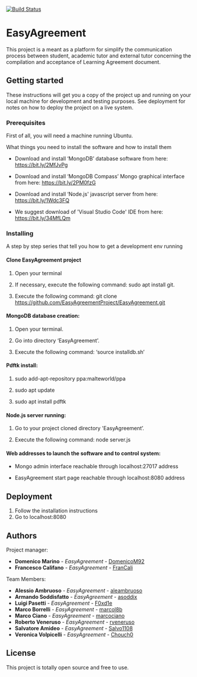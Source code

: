 [![Build Status](https://travis-ci.com/EasyAgreementProject/EasyAgreement.svg?branch=master)](https://travis-ci.com/EasyAgreementProject/EasyAgreement)
# EasyAgreement
This project is a meant as a platform for simplify the communication process between student, academic tutor and external tutor concerning the compilation and acceptance of Learning Agreement document.

## Getting started

These instructions will get you a copy of the project up and running on your local machine for development and testing purposes. See 
deployment for notes on how to deploy the project on a live system.


### Prerequisites
First of all, you will need a machine running Ubuntu.

What things you need to install the software and how to install them

*	Download and install ‘MongoDB’ database software from here: https://bit.ly/2MfJvPg

*	Download and install ‘MongoDB Compass’ Mongo graphical interface from here: https://bit.ly/2PM0fzG

*	Download and install ‘Node.js' javascript server from here: https://bit.ly/1Wdc3FQ

*	We suggest download of 'Visual Studio Code' IDE from here: https://bit.ly/34MfLQm


### Installing

A step by step series that tell you how to get a development env running

#### Clone EasyAgreement project ####

1. Open your terminal

2. If necessary, execute the following command: sudo apt install git.

3. Execute the following command: git clone https://github.com/EasyAgreementProject/EasyAgreement.git


#### MongoDB database creation: ####

1.	Open your terminal.

2.	Go into directory ‘EasyAgreement’.

3.	Execute the following command: ‘source installdb.sh’


#### Pdftk install: ####
1.	sudo add-apt-repository ppa:malteworld/ppa

2.	sudo apt update

3.	sudo apt install pdftk 

#### Node.js server running: ####

1.	Go to your project cloned directory 'EasyAgreement’.

2.	Execute the following command: node server.js


#### Web addresses to launch the software and to control system: ####

*	Mongo admin interface reachable through localhost:27017 address

* EasyAgreement start page reachable through localhost:8080 address


## Deployment
1.	Follow the installation instructions
2.	Go to localhost:8080


## Authors

Project manager: 
* **Domenico Marino** - *EasyAgreement* - [DomenicoM92](https://github.com/DomenicoM92)
* **Francesco Califano** - *EasyAgreement* - [FranCali](https://github.com/FranCali)

Team Members:
* **Alessio Ambruoso** - *EasyAgreement* - [aleambruoso](https://github.com/aleambruoso)
* **Armando Soddisfatto** - *EasyAgreement* - [asoddix](https://github.com/asoddix)
* **Luigi Pasetti** - *EasyAgreement* - [F0xd1e](https://github.com/F0xd1e)
* **Marco Borrelli** - *EasyAgreement* - [marcol8b](https://github.com/marcol8b)
* **Marco Ciano** - *EasyAgreement* - [marcociano](https://github.com/marcociano)
* **Roberto Veneruso** - *EasyAgreement* - [rveneruso](https://github.com/rveneruso)
* **Salvatore Amideo** - *EasyAgreement* - [Salvo1108](https://github.com/Salvo1108)
* **Veronica Volpicelli** - *EasyAgreement* - [Chouch0](https://github.com/Chouch0)

## License

This project is totally open source and free to use.
